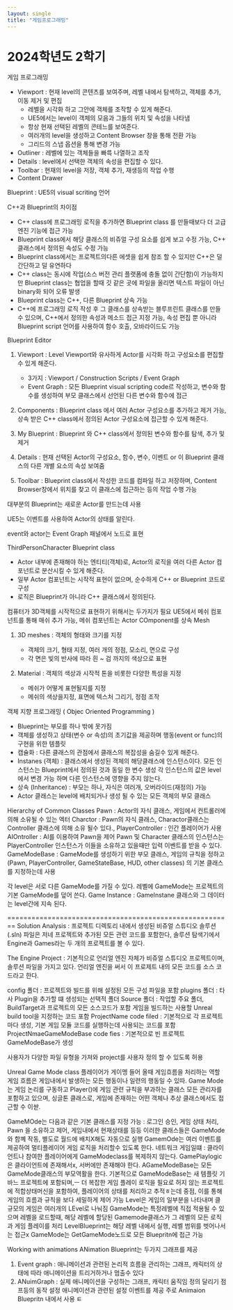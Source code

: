 ```yaml
---
layout: single
title: "게임프로그래밍"
---
```


# 2024학년도 2학기

게임 프로그래밍


- Viewport : 현재 level의 콘텐츠를 보여주며, 레벨 내에서 탐색하고, 객체를 추가, 이동 제거 및 편집
  - 레벨을 시각화 하고 그안에 객체를 조작할 수 있게 해준다.
  - UE5에서는 level이 객체의 모음과 그들의 위치 및 속성을 나타냄
  - 항상 현재 선택된 레벨의 콘테느를 보여준다.
  - 여러개의 level을 생성하고 Content Browser 창을 통해 전환 가능
  - 그리드의 스냅 옵션을 통해 변경 가능
- Outliner : 레벨에 있는 객체들을 빠륵 나열하고 조작
- Details : level에서 선택한 객체의 속성을 편집할 수 있다.
- Toolbar : 현재의 level을 저장, 객체 추가, 재생등의 작업 수행
- Content Drawer

Blueprint : UE5의 visual scriting 언어

C++과 Blueprint의 차이점
- C++ class에 프로그래밍 로직을 추가하면 Blueprint class 를 만들때보다 더 고급엔진 기능에 접근 가능
- Blueprint class에서 해당 클래스의 비쥬얼 구성 요소를 쉽게 보고 수정 가능,  C++ 클래스에서 정의된 속성도 수정 가능
- Blueprint class에서는 프로젝트의다른 에셋을 쉽게 참조 할 수 있지만 C++은 덜 간단하고 덜 유연하다
- C++ class는 동시에 작업(소스 버전 관리 플랫폼에 충돌 없이 간단함)이 가능하지만 Blueprint class는 협업을 할때 깃 같은 곳에 파일을 올리면 텍스트 파일이 아닌 binary화 되어 오류 발생
- Blueprint class는 C++, 다른 Blueprint 상속 가능
- C++에 프로그래밍 로직 작성 후 그 클래스를 상속받는 블루프린트 클래스를 만들 수 있으며, C++에서 정의한 속성과 메소드 접근 지정 가능, 속성 편집 뿐 아니라 Blueprint script 언어를 사용하여 함수 호출, 오바라이드도 가능



Blueprint Editor
1. Viewport : Level Viewport와 유사하게 Actor를 시각화 하고 구성요소를 편집할 수 있게 해준다.
   - 3가지 : Viewport / Construction Scripts / Event Graph
   - Event Graph : 모든 Blueprint visual scripting code르 작성하고, 변수와 함수를 생성하여 부모 클래스에서 선언된 다른 변수와 함수에 접근
                    
2. Components : Blueprint class 에서 여러 Actor 구성요소를 추가하고 제거 가능, 상속 받은 C++ class에서 정의된 Actor 구성요소에 접근할 수 있게 해준다.
3.  My Blueprint : Blueprint 와 C++ class에서 정의된 변수와 함수를 탐색, 추가 및 제거
4. Details : 현재 선택된 Actor의 구성요소, 함수, 변수, 이벤트 or 이 Blueprint 클래스의 다른 개별 요소의 속성 보여줌
5. Toolbar : Blueprint class에서 작성한 코드를 컴파일 하고 저장하며, Content Browser창에서 위치를 찾고 이 클래스에 접근하는 등의 작업 수행 가능


대부분의 Blueprint는 새로운 Actor를 만드는데 사용

UE5는 이벤트를 사용하여 Actor의 상태를 알린다.

event와 actor는 Event Graph 패널에서 노드로 표현


ThirdPersonCharacter Blueprint class
- Actor 내부에 존재해야 하는 엔티티(객체)로, Actor의 로직을 여러 다른 Actor 컴포넌트로 분산시킬 수 있게 해준다.
- 일부 Actor 컴포넌트는 시작적 표현이 없으며, 순수하게 C++ or Blueprint 코드로 구성
- 로직은 Blueprint가 아니라 C++ 클래스에서 정의된다.


컴퓨터가 3D객체를 시작적으로 표현하기 위해서는 두가지가 필요
UE5에서 메쉬 컴포넌트를 통해 매쉬 추가 가능, 메쉬 컴포넌트는 Actor COmponent를 상속
Mesh 
1.  3D meshes : 객체의 형태와 크기를 지정
      - 객체의 크기, 형태 지정, 여러 개의 정점, 모소리, 면으로 구성
      - 각 면은 빛의 반사에 따라 흰 ~ 검 까지의 색상으로 표현

2.  Material : 객체의 색상과 시작적 톤을 비롯한 다양한 특성을 지정
      - 메쉬가 어떻게 표현될지를 지정
      - 메쉬의 색상을지정, 표면에 텍스처 그리기, 정점 조작


객체 지향 프로그래밍 ( Objec Oriented Programming )
- Blueprint는 부모를 하나 밖에 못가짐
- 객체를 생성하고 상태(변수 or 속성)의 초기값을 제공하며 행동(event or func)의 구현을 위한 템플릿
- 캡슐화 : 다른 클래스의 관점에서 클래스의 복잡성을 숨길수 있게 해준다.
- Instanes (객체) : 클래스에서 생성된 객체의 해당클래스에 인스턴스이다. 
                              모든 인스턴스는 Blueprint에서 정의된 것과 동일 한 변수 생성
                              각 인스턴스의 값은 level에서 변경 가능 하며 다른 인스턴스에 영향을 주지 않는다.
- 상속 (Inheritance) : 부모는 하나, 자식은 여러개, 오버라이드(재정의) 가능
- Actor 클래스는 level에 배치되거나 생성 될 수 있는 모든 객체의 부모 클래스


Hierarchy of Common Classes
Pawn : Actor의 자식 클래스, 게임에서 컨트롤러에 의해 소유될 수 있는 엑터
Charctor : Pawn의 자식 클래스, Charactor클래스는 Controller 클래스에 의해 소유 될수 있다.,
PlayerController : 인간 플레이어가 사용 
AIOntroller : AI를 이용하여 Pawn을 제어
Pawn 및 Character 클래스의 인스턴스는 PlayerController 인스턴스가 이들을 소유하고 있을때만 입력 이벤트를 받을 수 있다.
GameModeBase : GameMode를 생성하기 위한 부모 클래스, 게임의 규칙을 정하고 (Pawn, PlayerController, GameStateBase, HUD, other classes) 의 기본 클래스를 지정하는데 사용

각 level은 서로 다른 GameMode를 가질 수 있다.
레벨에 GameMode는 프로젝트의 기본 GameMode를 덮어 쓴다.
Game Instance : GameInstane 클래스와 그 데이터는 level간에 지속 된다.



========================================================
Solution Analysis : 프로젝트 디렉토리 내에서 생성된 비쥬얼 스튜디오 솔루션(.sln) 파일은 저네 프로젝트와 추가된 모든 관련 코드를 포함한다, 솔루션 탐색기에서 Engine과 Games라는 두 개의 프로젝트를 볼 수 있다.

The Engine Project : 기본적으로 언리얼 엔진 자체가 비쥬얼 스튜디오 프로젝트이며, 솔루션 파일을 가지고 있다.
언리얼 엔진을 써서 이 프로제트 내의 모든 코드를 소스 코드라고 한다.

config 폴더 : 프로젝트와 빌드를 위해 설정된 모든 구성 파일을 포함
plugins 폴더 : 타사 Plugin을 추가할 떄 생성되는 선택적 폴더
Source 폴더 : 작업할 주요 폴더, BuildTarget과 프로젝트의 모든 소스코드가 포함
게임을 빌드하는 사용할 Unreal build tool을 지정하는 코드 포함
ProjectName code filed : 기본적으로 각 프로젝트마다 생성, 기본 게임 모듈 코드를 실행하는데 사용되는 코드를 포함
ProjectNmaeGameModeBase code fies : 기본적으로 빈 프로젝트 GameModeBase가 생성

사용자가 다양한 파일 유형을 가져와 project를 사용자 정의 할 수 있도록 허용


Unreal Game Mode class
플레이어가 게이멩 들어 올때 게임흐름을 처리하는 역할
게임 흐름은 게임내에서 발생하는 모든 행동이나 일련의 행동일 수 있따.
Game Mode는 게임 논리를 구동하고 Player()에 게임 관련 규칙을 부과하는 클래스
모든 관리자를 포함하고 있으며, 싱글톤 클래스로, 게임에 존재하는 어떤 객체나 추상 클래스에서도 접근할 수 이싿.

GameMOde는 다음과 같은 기본 클래스를 지정 가능 : 로그인 승인, 게임 상태 처리, Pawn 을 소유하고 제어, 게임내에서 현재상태를 등등 
이러한 클래스들은 GameMode와 함꼐 작동, 별도로 월드에 배치X해도 자동으로 실행
GamemOde는 여러 이벤트를 제공하여 멀티플레이어 게임 로직을 처리할수 있도록 한다.
네트워크 게임일떄 : 클라이언트나 참여한 플레이어에게 GameModeclass를 복제하지 않는다.
GamePlaylogic은 클라이언트에 존재해서x, 서버에만 존재해야 한다.
AGameModeBase는 모든 GameMode클래스의 부모역활을 한다.
기본적으로 GameModeBase는 새 템플릿 기바느 프로젝트에 포함되며,ㅡ 더 복잡한 게임 플레이 로직을 필요로 허지 않는 프로젝트에 적합상태머신을 포함하여, 플레이어의 상태를 처리하고 추적ㅎ는데 중점, 이를 통해 게임의 흐름과 규칙을 보다 세밀하게 제어 가능
Level은 게임의 일부분을 나타내며 클 규모의 게임은 여러개의 LEvel로 나눠짐
GameMode는 특정레벨에 직접 적용될 수 있으며 레벨을 로드할때, 해당 레벨에 할당된 Gamemode클래스가 그 레벨의 모든 로직과 게임 플레이를 처리
LevelBlueprint는 해당 레벨 내에서 실행, 레벨 범위를 벗어나서는 접근x
GameMode는 GetGameMode노드로 모든 Bluepritn에 접근 가능


Working with animations
ANimation Blueprint는 두가지 그래프를 제공
1. Event graph : 애니메이션과 관련된 논리적 흐름을 관리하는 그래프, 캐릭터의 상태에 따라 애니메이션을 트리거하거나 멈출수 있다
2. ANuimGraph : 실제 애니메이션을 구성하는 그래프, 캐릭터 움직임 정의 달리기 점프등의 동작 설정
애니메이션과 관련된 설정 이벤트를 제공 주로 Animaion Bluepritn 내에서 사용 ㅌ
